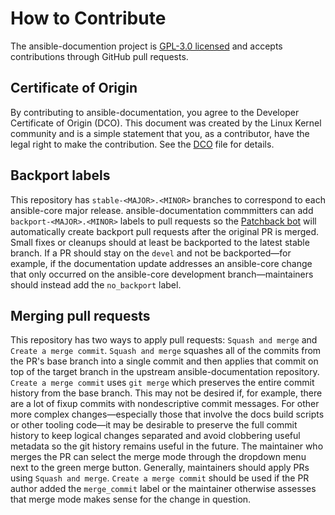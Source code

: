 # How to Contribute

The ansible-documention project is [GPL-3.0 licensed](COPYING) and accepts contributions through
GitHub pull requests.

## Certificate of Origin

By contributing to ansible-documentation, you agree to the Developer Certificate of
Origin (DCO). This document was created by the Linux Kernel community and is a
simple statement that you, as a contributor, have the legal right to make the
contribution. See the [DCO](DCO) file for details.

## Backport labels

This repository has `stable-<MAJOR>.<MINOR>` branches to correspond to each
ansible-core major release.
ansible-documentation commmitters can add `backport-<MAJOR>.<MINOR>` labels to
pull requests so the [Patchback bot] will automatically create backport pull
requests after the original PR is merged.
Small fixes or cleanups should at least be backported to the latest
stable branch.
If a PR should stay on the `devel` and not be backported—for example, if the
documentation update addresses an ansible-core change that only occurred on the
ansible-core development branch—maintainers should instead add the
`no_backport` label.

[Patchback bot]: https://github.com/apps/patchback

## Merging pull requests

This repository has two ways to apply pull requests:
`Squash and merge` and `Create a merge commit`.
`Squash and merge` squashes all of the commits from the PR's base branch into a
single commit and then applies that commit on top of the target branch in the
upstream ansible-documentation repository.
`Create a merge commit` uses `git merge` which preserves the entire commit
history from the base branch.
This may not be desired if, for example, there are a lot of fixup commits with
nondescriptive commit messages.
For other more complex changes—especially those that involve the docs build
scripts or other tooling code—it may be desirable to preserve the full commit
history to keep logical changes separated and avoid clobbering useful metadata
so the git history remains useful in the future. The maintainer who merges the
PR can select the merge mode through the dropdown menu next to the green merge
button.
Generally, maintainers should apply PRs using `Squash and merge`.
`Create a merge commit` should be used if the PR author added the
`merge_commit` label or the maintainer otherwise assesses that merge mode makes
sense for the change in question.
